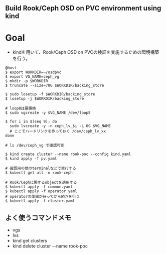 Build Rook/Ceph OSD on PVC environment using kind
---

# Goal

- kindを用いて、Rook/Ceph OSD on PVCの検証を実施するための環境構築を行う。

```
@host
$ export WORKDIR=~/osdpvc
$ export VG_NAME=ceph_vg
$ mkdir -p $WORKDIR
$ truncate --size=70G $WORKDIR/backing_store

$ sudo losetup -f $WORKDIR/backing_store
$ losetup -j $WORKDIR/backing_store

# loop8は要置換
$ sudo vgcreate -y $VG_NAME /dev/loop8

$ for i in $(seq 9); do
  sudo lvcreate -y -n ceph_lv_$i -L 6G $VG_NAME
  # ここでハードリンクを作っておく /dev/ceph_lv_xx
done

# ls /dev/ceph_vg で確認可能

$ kind create cluster --name rook-poc --config kind.yaml
$ kind apply -f pv.yaml

# 確認用の他のterminalなどで実行する
$ kubectl get all -n rook-ceph

# Rook/Cephに関するobjectを適用する
$ kubectl apply -f common.yaml
$ kubectl apply -f operator.yaml
# operatorの準備が待ってから続きを行う
$ kubectl apply -f cluster.yaml
```

## よく使うコマンドメモ
- vgs
- lvs
- kind get clusters
- kind delete cluster --name rook-poc
